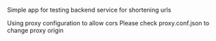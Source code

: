 Simple app for testing backend service for shortening urls

Using proxy configuration to allow cors
Please check proxy.conf.json to change proxy origin
